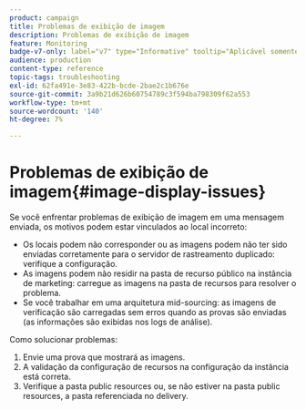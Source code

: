 ```yaml
---
product: campaign
title: Problemas de exibição de imagem
description: Problemas de exibição de imagem
feature: Monitoring
badge-v7-only: label="v7" type="Informative" tooltip="Aplicável somente ao Campaign Classic v7"
audience: production
content-type: reference
topic-tags: troubleshooting
exl-id: 62fa491e-3e83-422b-bcde-2bae2c1b676e
source-git-commit: 3a9b21d626b60754789c3f594ba798309f62a553
workflow-type: tm+mt
source-wordcount: '140'
ht-degree: 7%

---
```


# Problemas de exibição de imagem{#image-display-issues}



Se você enfrentar problemas de exibição de imagem em uma mensagem enviada, os motivos podem estar vinculados ao local incorreto:

* Os locais podem não corresponder ou as imagens podem não ter sido enviadas corretamente para o servidor de rastreamento duplicado: verifique a configuração.
* As imagens podem não residir na pasta de recurso público na instância de marketing: carregue as imagens na pasta de recursos para resolver o problema.
* Se você trabalhar em uma arquitetura mid-sourcing: as imagens de verificação são carregadas sem erros quando as provas são enviadas (as informações são exibidas nos logs de análise).

Como solucionar problemas:

1. Envie uma prova que mostrará as imagens.
1. A validação da configuração de recursos na configuração da instância está correta.
1. Verifique a pasta public resources ou, se não estiver na pasta public resources, a pasta referenciada no delivery.
